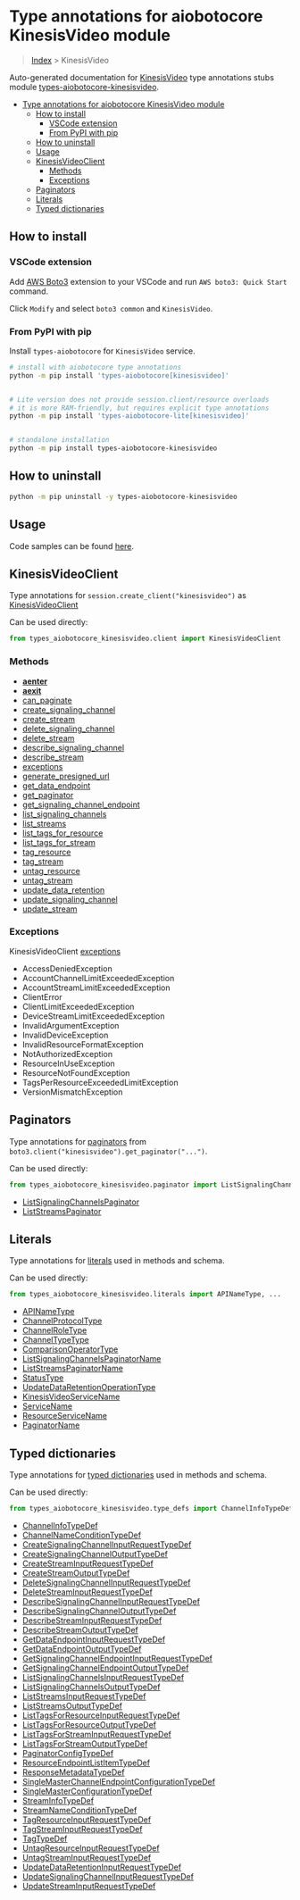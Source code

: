 <a id="type-annotations-for-aiobotocore-kinesisvideo-module"></a>

# Type annotations for aiobotocore KinesisVideo module

> [Index](../README.md) > KinesisVideo

Auto-generated documentation for
[KinesisVideo](https://boto3.amazonaws.com/v1/documentation/api/latest/reference/services/kinesisvideo.html#KinesisVideo)
type annotations stubs module
[types-aiobotocore-kinesisvideo](https://pypi.org/project/types-aiobotocore-kinesisvideo/).

- [Type annotations for aiobotocore KinesisVideo module](#type-annotations-for-aiobotocore-kinesisvideo-module)
  - [How to install](#how-to-install)
    - [VSCode extension](#vscode-extension)
    - [From PyPI with pip](#from-pypi-with-pip)
  - [How to uninstall](#how-to-uninstall)
  - [Usage](#usage)
  - [KinesisVideoClient](#kinesisvideoclient)
    - [Methods](#methods)
    - [Exceptions](#exceptions)
  - [Paginators](#paginators)
  - [Literals](#literals)
  - [Typed dictionaries](#typed-dictionaries)

<a id="how-to-install"></a>

## How to install

<a id="vscode-extension"></a>

### VSCode extension

Add
[AWS Boto3](https://marketplace.visualstudio.com/items?itemName=Boto3typed.boto3-ide)
extension to your VSCode and run `AWS boto3: Quick Start` command.

Click `Modify` and select `boto3 common` and `KinesisVideo`.

<a id="from-pypi-with-pip"></a>

### From PyPI with pip

Install `types-aiobotocore` for `KinesisVideo` service.

```bash
# install with aiobotocore type annotations
python -m pip install 'types-aiobotocore[kinesisvideo]'


# Lite version does not provide session.client/resource overloads
# it is more RAM-friendly, but requires explicit type annotations
python -m pip install 'types-aiobotocore-lite[kinesisvideo]'


# standalone installation
python -m pip install types-aiobotocore-kinesisvideo
```

<a id="how-to-uninstall"></a>

## How to uninstall

```bash
python -m pip uninstall -y types-aiobotocore-kinesisvideo
```

<a id="usage"></a>

## Usage

Code samples can be found [here](./usage.md).

<a id="kinesisvideoclient"></a>

## KinesisVideoClient

Type annotations for `session.create_client("kinesisvideo")` as
[KinesisVideoClient](./client.md)

Can be used directly:

```python
from types_aiobotocore_kinesisvideo.client import KinesisVideoClient
```

<a id="methods"></a>

### Methods

- [__aenter__](./client.md#__aenter__)
- [__aexit__](./client.md#__aexit__)
- [can_paginate](./client.md#can_paginate)
- [create_signaling_channel](./client.md#create_signaling_channel)
- [create_stream](./client.md#create_stream)
- [delete_signaling_channel](./client.md#delete_signaling_channel)
- [delete_stream](./client.md#delete_stream)
- [describe_signaling_channel](./client.md#describe_signaling_channel)
- [describe_stream](./client.md#describe_stream)
- [exceptions](./client.md#exceptions)
- [generate_presigned_url](./client.md#generate_presigned_url)
- [get_data_endpoint](./client.md#get_data_endpoint)
- [get_paginator](./client.md#get_paginator)
- [get_signaling_channel_endpoint](./client.md#get_signaling_channel_endpoint)
- [list_signaling_channels](./client.md#list_signaling_channels)
- [list_streams](./client.md#list_streams)
- [list_tags_for_resource](./client.md#list_tags_for_resource)
- [list_tags_for_stream](./client.md#list_tags_for_stream)
- [tag_resource](./client.md#tag_resource)
- [tag_stream](./client.md#tag_stream)
- [untag_resource](./client.md#untag_resource)
- [untag_stream](./client.md#untag_stream)
- [update_data_retention](./client.md#update_data_retention)
- [update_signaling_channel](./client.md#update_signaling_channel)
- [update_stream](./client.md#update_stream)

<a id="exceptions"></a>

### Exceptions

KinesisVideoClient [exceptions](./client.md#exceptions)

- AccessDeniedException
- AccountChannelLimitExceededException
- AccountStreamLimitExceededException
- ClientError
- ClientLimitExceededException
- DeviceStreamLimitExceededException
- InvalidArgumentException
- InvalidDeviceException
- InvalidResourceFormatException
- NotAuthorizedException
- ResourceInUseException
- ResourceNotFoundException
- TagsPerResourceExceededLimitException
- VersionMismatchException

<a id="paginators"></a>

## Paginators

Type annotations for [paginators](./paginators.md) from
`boto3.client("kinesisvideo").get_paginator("...")`.

Can be used directly:

```python
from types_aiobotocore_kinesisvideo.paginator import ListSignalingChannelsPaginator, ...
```

- [ListSignalingChannelsPaginator](./paginators.md#listsignalingchannelspaginator)
- [ListStreamsPaginator](./paginators.md#liststreamspaginator)

<a id="literals"></a>

## Literals

Type annotations for [literals](./literals.md) used in methods and schema.

Can be used directly:

```python
from types_aiobotocore_kinesisvideo.literals import APINameType, ...
```

- [APINameType](./literals.md#apinametype)
- [ChannelProtocolType](./literals.md#channelprotocoltype)
- [ChannelRoleType](./literals.md#channelroletype)
- [ChannelTypeType](./literals.md#channeltypetype)
- [ComparisonOperatorType](./literals.md#comparisonoperatortype)
- [ListSignalingChannelsPaginatorName](./literals.md#listsignalingchannelspaginatorname)
- [ListStreamsPaginatorName](./literals.md#liststreamspaginatorname)
- [StatusType](./literals.md#statustype)
- [UpdateDataRetentionOperationType](./literals.md#updatedataretentionoperationtype)
- [KinesisVideoServiceName](./literals.md#kinesisvideoservicename)
- [ServiceName](./literals.md#servicename)
- [ResourceServiceName](./literals.md#resourceservicename)
- [PaginatorName](./literals.md#paginatorname)

<a id="typed-dictionaries"></a>

## Typed dictionaries

Type annotations for [typed dictionaries](./type_defs.md) used in methods and
schema.

Can be used directly:

```python
from types_aiobotocore_kinesisvideo.type_defs import ChannelInfoTypeDef, ...
```

- [ChannelInfoTypeDef](./type_defs.md#channelinfotypedef)
- [ChannelNameConditionTypeDef](./type_defs.md#channelnameconditiontypedef)
- [CreateSignalingChannelInputRequestTypeDef](./type_defs.md#createsignalingchannelinputrequesttypedef)
- [CreateSignalingChannelOutputTypeDef](./type_defs.md#createsignalingchanneloutputtypedef)
- [CreateStreamInputRequestTypeDef](./type_defs.md#createstreaminputrequesttypedef)
- [CreateStreamOutputTypeDef](./type_defs.md#createstreamoutputtypedef)
- [DeleteSignalingChannelInputRequestTypeDef](./type_defs.md#deletesignalingchannelinputrequesttypedef)
- [DeleteStreamInputRequestTypeDef](./type_defs.md#deletestreaminputrequesttypedef)
- [DescribeSignalingChannelInputRequestTypeDef](./type_defs.md#describesignalingchannelinputrequesttypedef)
- [DescribeSignalingChannelOutputTypeDef](./type_defs.md#describesignalingchanneloutputtypedef)
- [DescribeStreamInputRequestTypeDef](./type_defs.md#describestreaminputrequesttypedef)
- [DescribeStreamOutputTypeDef](./type_defs.md#describestreamoutputtypedef)
- [GetDataEndpointInputRequestTypeDef](./type_defs.md#getdataendpointinputrequesttypedef)
- [GetDataEndpointOutputTypeDef](./type_defs.md#getdataendpointoutputtypedef)
- [GetSignalingChannelEndpointInputRequestTypeDef](./type_defs.md#getsignalingchannelendpointinputrequesttypedef)
- [GetSignalingChannelEndpointOutputTypeDef](./type_defs.md#getsignalingchannelendpointoutputtypedef)
- [ListSignalingChannelsInputRequestTypeDef](./type_defs.md#listsignalingchannelsinputrequesttypedef)
- [ListSignalingChannelsOutputTypeDef](./type_defs.md#listsignalingchannelsoutputtypedef)
- [ListStreamsInputRequestTypeDef](./type_defs.md#liststreamsinputrequesttypedef)
- [ListStreamsOutputTypeDef](./type_defs.md#liststreamsoutputtypedef)
- [ListTagsForResourceInputRequestTypeDef](./type_defs.md#listtagsforresourceinputrequesttypedef)
- [ListTagsForResourceOutputTypeDef](./type_defs.md#listtagsforresourceoutputtypedef)
- [ListTagsForStreamInputRequestTypeDef](./type_defs.md#listtagsforstreaminputrequesttypedef)
- [ListTagsForStreamOutputTypeDef](./type_defs.md#listtagsforstreamoutputtypedef)
- [PaginatorConfigTypeDef](./type_defs.md#paginatorconfigtypedef)
- [ResourceEndpointListItemTypeDef](./type_defs.md#resourceendpointlistitemtypedef)
- [ResponseMetadataTypeDef](./type_defs.md#responsemetadatatypedef)
- [SingleMasterChannelEndpointConfigurationTypeDef](./type_defs.md#singlemasterchannelendpointconfigurationtypedef)
- [SingleMasterConfigurationTypeDef](./type_defs.md#singlemasterconfigurationtypedef)
- [StreamInfoTypeDef](./type_defs.md#streaminfotypedef)
- [StreamNameConditionTypeDef](./type_defs.md#streamnameconditiontypedef)
- [TagResourceInputRequestTypeDef](./type_defs.md#tagresourceinputrequesttypedef)
- [TagStreamInputRequestTypeDef](./type_defs.md#tagstreaminputrequesttypedef)
- [TagTypeDef](./type_defs.md#tagtypedef)
- [UntagResourceInputRequestTypeDef](./type_defs.md#untagresourceinputrequesttypedef)
- [UntagStreamInputRequestTypeDef](./type_defs.md#untagstreaminputrequesttypedef)
- [UpdateDataRetentionInputRequestTypeDef](./type_defs.md#updatedataretentioninputrequesttypedef)
- [UpdateSignalingChannelInputRequestTypeDef](./type_defs.md#updatesignalingchannelinputrequesttypedef)
- [UpdateStreamInputRequestTypeDef](./type_defs.md#updatestreaminputrequesttypedef)
